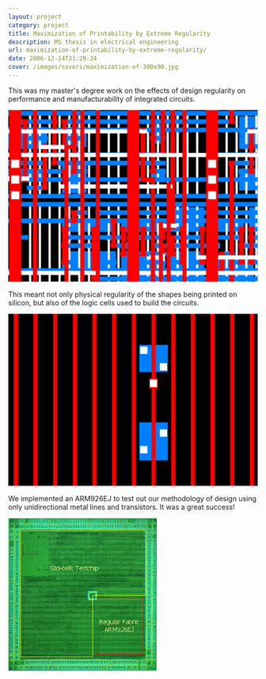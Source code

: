 ```yaml
---
layout: project
category: project
title: Maximization of Printability by Extreme Regularity
description: MS thesis in electrical engineering
url: maximization-of-printability-by-extreme-regularity/
date: 2006-12-14T21:29:24
cover: /images/covers/maximization-of-300x90.jpg
---
```

This was my master's degree work on the effects of design regularity on performance and manufacturability of integrated circuits.

![](/images/projects/maximization-of-printability-by-extreme-regularity/22or25.jpg)

This meant not only physical regularity of the shapes being printed on silicon, but also of the logic cells used to build the circuits.

![](/images/projects/maximization-of-printability-by-extreme-regularity/18.jpg)

We implemented an ARM926EJ to test out our methodology of design using only unidirectional metal lines and transistors. It was a great success!

![](/images/projects/maximization-of-printability-by-extreme-regularity/layout_ARM.jpg)
